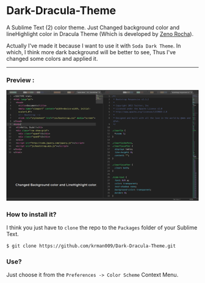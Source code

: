Dark-Dracula-Theme
==================

A Sublime Text (2) color theme. Just Changed background color and lineHighlight color in Dracula Theme (Which is developed by [Zeno Rocha](https://twitter.com/zenorocha "Twitter handle of Zeno Rocha")).

Actually I've made it because I want to use it with `Soda Dark Theme`.
In which, I think more dark background will be better to see, Thus I've changed some colors and applied it.

---------------

### Preview :

![Preview of Theme](https://raw.githubusercontent.com/krman009/Dark-Dracula-Theme/master/Image(s)/Dark%20Dracula%20Theme%20for%20Sublime%20text.PNG "Preview")

### How to install it?  
I think you just have to `clone` the repo to the `Packages` folder of your Sublime Text.

```bash
$ git clone https://github.com/krman009/Dark-Dracula-Theme.git
```

### Use?
Just choose it from the `Preferences -> Color Scheme` Context Menu.
